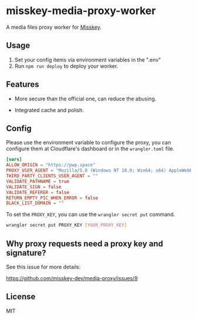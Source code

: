 # misskey-media-proxy-worker

A media files proxy worker for [Misskey](https://github.com/misskey-dev/misskey).

## Usage

1. Set your config items via environment variables in the ".env"
2. Run `npm run deploy` to deploy your worker.

## Features

- More secure than the official one, can reduce the abusing.

- Integrated cache and polish.

## Config

Please use the environment variable to configure the proxy, you can configure them at Cloudflare's dashboard or in the `wrangler.toml` file.

```toml
[vars]
ALLOW_ORIGIN = "https://pwp.space"
PROXY_USER_AGENT = "Mozilla/5.0 (Windows NT 10.0; Win64; x64) AppleWebKit/537.36 (KHTML, like Gecko) Chrome/119.0.0.0 Safari/537.36 Edg/119.0.2109.1"
THIRD_PARTY_CLIENTS_USER_AGENT = ""
VALIDATE_PATHNAME = true
VALIDATE_SIGN = false
VALIDATE_REFERER = false
RETURN_EMPTY_PIC_WHEN_ERROR = false
BLACK_LIST_DOMAIN = ""
```

To set the `PROXY_KEY`, you can use the `wrangler secret put` command.

```bash
wrangler secret put PROXY_KEY [YOUR_PROXY_KEY]
```

## Why proxy requests need a proxy key and signature?

See this issue for more details:

https://github.com/misskey-dev/media-proxy/issues/9

## License

MIT

